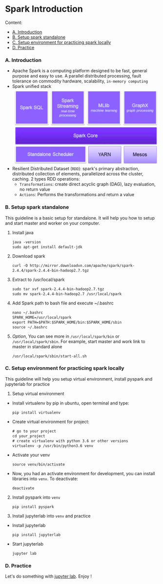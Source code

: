 # Spark Introduction
Content:
- [A. Introduction](#introduction)
- [B. Setup spark standalone](#standalone)
- [C. Setup environment for practicing spark locally](#practice)
- [D. Practice](#code)

### A. Introduction <a name="introduction"></a>
- Apache Spark is a computing platform designed to be fast, general purpose and easy to use. A parallel distributed processing, fault tolerance on commodity hardware, scalability, `in-memory computing`
- Spark unified stack
    <div align="center">
        <img src="images/spark_stack.png" alt="Spark unified stack" width="500" />
    </div>
- Resilient Distributed Dataset (`RDD`): spark's primary abstraction, distributed collection of elements, parallelized across the cluster, caching. 2 types RDD operations:
    - `Transformations`: create direct acyclic graph (DAG), lazy evaluation, no return value
    - `Actions`: Performs the transformations and return a value

### B. Setup spark standalone <a name="standalone"></a>
This guideline is a basic setup for standalone. It will help you how to setup and start master and worker on your computer.

1. Install java
    ```
    java -version
    sudo apt-get install default-jdk
    ```
2. Download spark
    ```
    curl -O http://mirror.downloadvn.com/apache/spark/spark-2.4.4/spark-2.4.4-bin-hadoop2.7.tgz
    ```
3. Extract to /usr/local/spark
    ```
    sudo tar xvf spark-2.4.4-bin-hadoop2.7.tgz
    sudo mv spark-2.4.4-bin-hadoop2.7 /usr/local/spark
    ```
4. Add Spark path to bash file and execute ~/.bashrc
    ```
    nano ~/.bashrc
    SPARK_HOME=/usr/local/spark
    export PATH=$PATH:$SPARK_HOME/bin:$SPARK_HOME/sbin
    source ~/.bashrc
    ```
5. *Option*, You can see more in `/usr/local/spark/bin` or `/usr/local/spark/sbin`. For example, start master and work link to master in standard alone
    ```
    /usr/local/spark/sbin/start-all.sh
    ```

### C. Setup environment for practicing spark locally <a name="practice"></a>
This guideline will help you setup virtual environment, install pyspark and jupyterlab for practice

1. Setup virtual environment
- Install virtualenv by pip in ubuntu, open terminal and type:
    ```
    pip install virtualenv
    ```
- Create virtual environment for project:
    ```
    # go to your project
    cd your_project
    # create virtualenv with python 3.6 or other versions
    virtualenv -p /usr/bin/python3.6 venv
    ```
- Activate your venv
    ```
    source venv/bin/activate
    ```
- Now, you had an activate environment for development, you can install libraries into `venv`. To deactivate:
    ```
    deactivate
    ``` 
2. Install pyspark into `venv`
    ```
    pip install pyspark
    ```

3. Install jupyterlab into `venv` and practice
- Install jupyterlab
    ```
    pip install jupyterlab
    ```
- Start jupyterlab
    ```
    jupyter lab
    ```
    
### D. Practice <a name="code"></a>
Let's do something with [jupyter lab](/1_basic/code/1_introduction.ipynb). Enjoy !